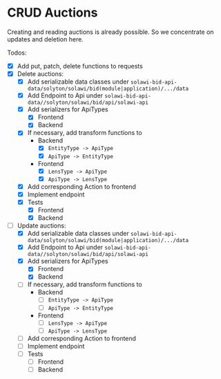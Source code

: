 # CRUD Auctions

Creating and reading auctions is already possible.
So we concentrate on updates and deletion here.
 
Todos:
- [x] Add put, patch, delete functions to requests
- [x] Delete auctions:
    - [x] Add serializable data classes under ``` solawi-bid-api-data/solyton/solawi/bid(module|application)/.../data ```
    - [x] Add Endpoint to Api under ```solawi-bid-api-data//solyton/solawi/bid/api/solawi-api ```
    - [x] Add serializers for ApiTypes
        - [x] Frontend
        - [x] Backend
    - [x] If necessary, add transform functions to
        - Backend
            - [x] ```EntityType -> ApiType ```
            - [x] ```ApiType -> EntityType  ```
        - Frontend
            - [x] ```LensType -> ApiType```
            - [x] ```ApiType -> LensType```
    - [x] Add corresponding Action to frontend
    - [x] Implement endpoint
    - [x] Tests
        - [x] Frontend
        - [x] Backend

- [ ] Update auctions:
    - [x] Add serializable data classes under ``` solawi-bid-api-data/solyton/solawi/bid(module|application)/.../data ```
    - [x] Add Endpoint to Api under ```solawi-bid-api-data//solyton/solawi/bid/api/solawi-api ```
    - [x] Add serializers for ApiTypes
        - [x] Frontend
        - [x] Backend
    - [ ] If necessary, add transform functions to
        - Backend
            - [ ] ```EntityType -> ApiType ```
            - [ ] ```ApiType -> EntityType  ```
        - Frontend
            - [ ] ```LensType -> ApiType```
            - [ ] ```ApiType -> LensType```
    - [ ] Add corresponding Action to frontend
    - [ ] Implement endpoint
    - [ ] Tests
        - [ ] Frontend
        - [ ] Backend